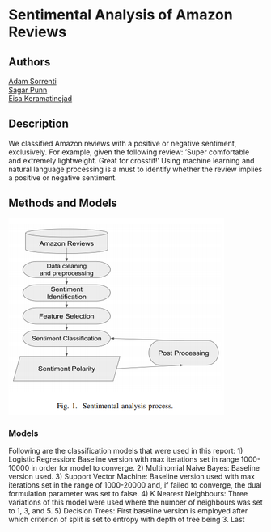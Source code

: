 # Sentimental Analysis of Amazon Reviews



## Authors

[Adam Sorrenti](https://github.com/mbrotos)<br/>
[Sagar Punn](https://github.com/singh13sagar)<br/>
[Eisa Keramatinejad](https://github.com/eisakeramati)<br/>

## Description

We classified Amazon reviews with a positive or negative sentiment, exclusively. For example, given the following review: ’Super comfortable and extremely lightweight. Great for crossfit!’ Using machine learning and natural language processing is a must to identify whether the review implies a positive or negative sentiment.

## Methods and Models

![Process](/process.png)

### Models

Following are the classification models that were used
in this report:
    1) Logistic Regression: Baseline version with max
    iterations set in range 1000-10000 in order for model
    to converge.
    2) Multinomial Naive Bayes: Baseline version used.
    3) Support Vector Machine: Baseline version used
    with max iterations set in the range of 1000-20000 and,
    if failed to converge, the dual formulation parameter was
    set to false.
    4) K Nearest Neighbours: Three variations of this
    model were used where the number of neighbours was
    set to 1, 3, and 5.
    5) Decision Trees: First baseline version is employed
    after which criterion of split is set to entropy with depth
    of tree being 3. Last 